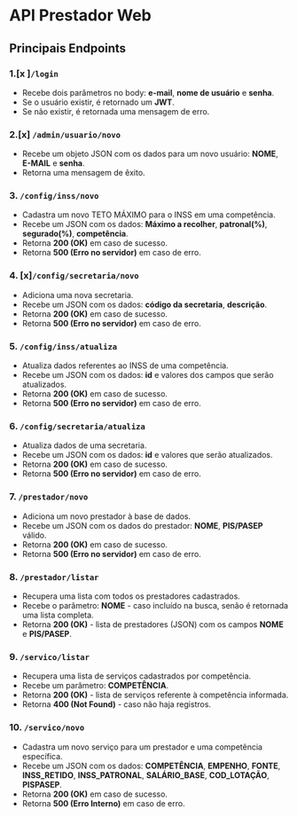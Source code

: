# API Prestador Web

## Principais Endpoints

### 1.[x ]`/login`

- Recebe dois parâmetros no body: **e-mail**, **nome de usuário** e **senha**.
- Se o usuário existir, é retornado um **JWT**.
- Se não existir, é retornada uma mensagem de erro.

### 2.[x] `/admin/usuario/novo`

- Recebe um objeto JSON com os dados para um novo usuário: **NOME**, **E-MAIL** e **senha**.
- Retorna uma mensagem de êxito.

### 3. `/config/inss/novo`

- Cadastra um novo TETO MÁXIMO para o INSS em uma competência.
- Recebe um JSON com os dados: **Máximo a recolher**, **patronal(%)**, **segurado(%)**, **competência**.
- Retorna **200 (OK)** em caso de sucesso.
- Retorna **500 (Erro no servidor)** em caso de erro.

### 4. [x]`/config/secretaria/novo`

- Adiciona uma nova secretaria.
- Recebe um JSON com os dados: **código da secretaria**, **descrição**.
- Retorna **200 (OK)** em caso de sucesso.
- Retorna **500 (Erro no servidor)** em caso de erro.

### 5. `/config/inss/atualiza`

- Atualiza dados referentes ao INSS de uma competência.
- Recebe um JSON com os dados: **id** e valores dos campos que serão atualizados.
- Retorna **200 (OK)** em caso de sucesso.
- Retorna **500 (Erro no servidor)** em caso de erro.

### 6. `/config/secretaria/atualiza`

- Atualiza dados de uma secretaria.
- Recebe um JSON com os dados: **id** e valores que serão atualizados.
- Retorna **200 (OK)** em caso de sucesso.
- Retorna **500 (Erro no servidor)** em caso de erro.

### 7. `/prestador/novo`

- Adiciona um novo prestador à base de dados.
- Recebe um JSON com os dados do prestador: **NOME**, **PIS/PASEP** válido.
- Retorna **200 (OK)** em caso de sucesso.
- Retorna **500 (Erro no servidor)** em caso de erro.

### 8. `/prestador/listar`

- Recupera uma lista com todos os prestadores cadastrados.
- Recebe o parâmetro: **NOME** - caso incluído na busca, senão é retornada uma lista completa.
- Retorna **200 (OK)** - lista de prestadores (JSON) com os campos **NOME** e **PIS/PASEP**.

### 9. `/servico/listar`

- Recupera uma lista de serviços cadastrados por competência.
- Recebe um parâmetro: **COMPETÊNCIA**.
- Retorna **200 (OK)** - lista de serviços referente à competência informada.
- Retorna **400 (Not Found)** - caso não haja registros.

### 10. `/servico/novo`

- Cadastra um novo serviço para um prestador e uma competência específica.
- Recebe um JSON com os dados: **COMPETÊNCIA**, **EMPENHO**, **FONTE**, **INSS_RETIDO**, **INSS_PATRONAL**, **SALÁRIO_BASE**, **COD_LOTAÇÃO**, **PISPASEP**.
- Retorna **200 (OK)** em caso de sucesso.
- Retorna **500 (Erro Interno)** em caso de erro.
